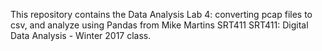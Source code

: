 This repository contains the Data Analysis Lab 4: converting pcap files to csv, and analyze using Pandas from 
Mike Martins SRT411 SRT411: Digital Data Analysis - Winter 2017 class.

